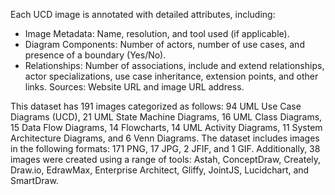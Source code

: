 Each UCD image is annotated with detailed attributes, including:
- Image Metadata: Name, resolution, and tool used (if applicable).
- Diagram Components: Number of actors, number of use cases, and presence of a boundary (Yes/No).
- Relationships: Number of associations, include and extend relationships, actor specializations, use case inheritance, extension points, and other links.
Sources: Website URL and image URL address.

This dataset has 191 images categorized as follows: 94 UML Use Case Diagrams (UCD), 21 UML State Machine Diagrams, 16 UML Class Diagrams, 15 Data Flow Diagrams, 14 Flowcharts, 14 UML Activity Diagrams, 11 System Architecture Diagrams, and 6 Venn Diagrams. The dataset includes images in the following formats: 171 PNG, 17 JPG, 2 JFIF, and 1 GIF. Additionally, 38 images were created using a range of tools: Astah, ConceptDraw, Creately, Draw.io, EdrawMax, Enterprise Architect, Gliffy, JointJS, Lucidchart, and SmartDraw. 
